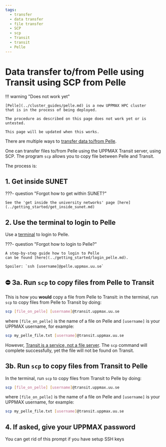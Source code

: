 ```yaml
---
tags:
  - transfer
  - data transfer
  - file transfer
  - SCP
  - scp
  - Transit
  - transit
  - Pelle
---
```


# Data transfer to/from Pelle using Transit using SCP from Pelle

!!! warning "Does not work yet"

    [Pelle](../cluster_guides/pelle.md) is a new UPPMAX HPC cluster
    that is in the process of being deployed.

    The procedure as described on this page does not work yet or is untested.

    This page will be updated when this works.

There are multiple ways to [transfer data to/from Pelle](../cluster_guides/transfer_pelle.md).

One can transfer files to/from Pelle using the UPPMAX Transit server, using SCP.
The program `scp` allows you to copy file between Pelle and Transit.

The process is:

## 1. Get inside SUNET

???- question "Forgot how to get within SUNET?"

    See the 'get inside the university networks' page [here](../getting_started/get_inside_sunet.md)

## 2. Use the terminal to login to Pelle

Use a [terminal](../software/terminal.md) to login to Pelle.

???- question "Forgot how to login to Pelle?"

    A step-by-step guide how to login to Pelle
    can be found [here](../getting_started/login_pelle.md).

    Spoiler: `ssh [username]@pelle.uppmax.uu.se`

## :no_entry: 3a. Run `scp` to copy files from Pelle to Transit

This is how you **would** copy a file from Pelle to Transit:
in the terminal, run `scp` to copy files from Pelle to Transit by doing:

```bash
scp [file_on_pelle] [username]@transit.uppmax.uu.se
```

where `[file_on_pelle]` is the name of a file on Pelle
and `[username]` is your UPPMAX username, for example:

```bash
scp my_pelle_file.txt [username]@transit.uppmax.uu.se
```

However, [Transit is a service, not a file server](../cluster_guides/transit.md).
The `scp` command will complete successfully,
yet the file will not be found on Transit.

## 3b. Run `scp` to copy files from Transit to Pelle

In the terminal, run `scp` to copy files from Transit to Pelle by doing:

```bash
scp [file_on_pelle] [username]@transit.uppmax.uu.se
```

where `[file_on_pelle]` is the name of a file on Pelle
and `[username]` is your UPPMAX username, for example:

```bash
scp my_pelle_file.txt [username]@transit.uppmax.uu.se
```

## 4. If asked, give your UPPMAX password

You can get rid of this prompt if you have setup SSH keys
